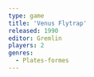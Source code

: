 ```yaml
---
type: game
title: 'Venus Flytrap'
released: 1990
editor: Gremlin
players: 2
genres:
  - Plates-formes
---
```

